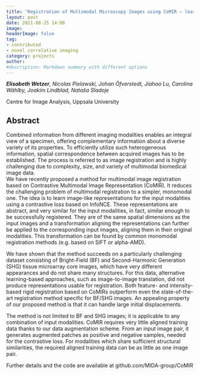 ```yaml
---
title: "Registration of Multimodal Microscopy Images using CoMIR – learned structural image representations"
layout: post
date: 2021-08-25 14:00
image: 
headerImage: false
tag:
- contributed
- novel correlative imaging
category: projects
author:
#description: Markdown summary with different options
---
```



_**Elisabeth Wetzer**, Nicolas Pielawski, Johan Öfverstedt, Jiahao Lu, Carolina Wählby, Joakim Lindblad, Nataša Sladoje_

Centre for Image Analysis, Uppsala University

## Abstract

Combined information from different imaging modalities enables an integral view of a specimen, offering complementary information about a diverse variety of its properties. To efficiently utilize such heterogeneous information, spatial correspondence between acquired images has to be established. The process is referred to as image registration and is highly challenging due to complexity, size, and variety of multimodal biomedical image data.  
We have recently proposed a method for multimodal image registration based on Contrastive Multimodal Image Representation (CoMIR).  It reduces the challenging problem of multimodal registration to a simpler, monomodal one. The idea is to learn image-like representations for the input modalities using a contrastive loss based on InfoNCE. These representations are abstract, and very similar for the input modalities, in fact, similar enough to be successfully registered. They are of the same spatial dimensions as the input images and a transformation aligning the representations can further be applied to the corresponding input images, aligning them in their original modalities. This transformation can be found by common monomodal registration methods (e.g. based on SIFT or alpha-AMD).

We have shown that the method succeeds on a particularly challenging dataset consisting of Bright-Field (BF) and Second-Harmonic Generation (SHG) tissue microarray core images, which have very different appearances and do not share many structures. For this data, alternative learning-based approaches, such as image-to-image translation, did not produce representations usable for registration. Both feature- and intensity-based rigid registration based on CoMIRs outperform even the state-of-the-art registration method specific for BF/SHG images. An appealing property of our proposed method is that it can handle large initial displacements.

The method is not limited to BF and SHG images; it is applicable to any combination of input modalities.
CoMIR requires very little aligned training data thanks to our data augmentation scheme. From an input image pair, it generates augmented patches as positive and negative samples, needed for the contrastive loss. For modalities which share sufficient structural similarities, the required aligned training data can be as little as one image pair.

Further details and the code are available at github.com/MIDA-group/CoMIR
